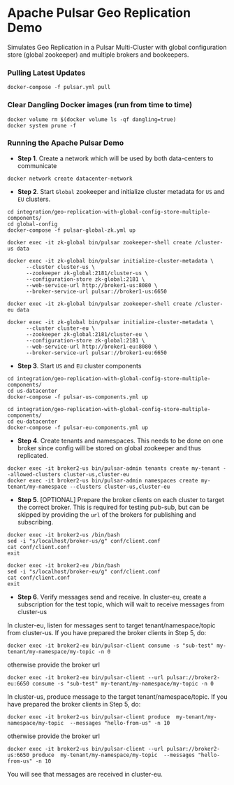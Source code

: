 # Apache Pulsar Geo Replication Demo
Simulates Geo Replication in a Pulsar Multi-Cluster with global configuration store (global zookeeper) and multiple brokers and bookeepers.

### Pulling Latest Updates
```
docker-compose -f pulsar.yml pull
```

### Clear Dangling Docker images (run from time to time)
```
docker volume rm $(docker volume ls -qf dangling=true)
docker system prune -f
```

### Running the Apache Pulsar Demo

- **Step 1**. Create a network which will be used by both data-centers to communicate

```
docker network create datacenter-network
```

- **Step 2**. Start `Global` zookeeper and initialize cluster metadata for `US` and `EU` clusters.
```
cd integration/geo-replication-with-global-config-store-multiple-components/
cd global-config
docker-compose -f pulsar-global-zk.yml up
```

```
docker exec -it zk-global bin/pulsar zookeeper-shell create /cluster-us data

docker exec -it zk-global bin/pulsar initialize-cluster-metadata \
      --cluster cluster-us \
      --zookeeper zk-global:2181/cluster-us \
      --configuration-store zk-global:2181 \
      --web-service-url http://broker1-us:8080 \
      --broker-service-url pulsar://broker1-us:6650
```

```
docker exec -it zk-global bin/pulsar zookeeper-shell create /cluster-eu data

docker exec -it zk-global bin/pulsar initialize-cluster-metadata \
      --cluster cluster-eu \
      --zookeeper zk-global:2181/cluster-eu \
      --configuration-store zk-global:2181 \
      --web-service-url http://broker1-eu:8080 \
      --broker-service-url pulsar://broker1-eu:6650
```

- **Step 3**. Start `US` and `EU` cluster components

```
cd integration/geo-replication-with-global-config-store-multiple-components/
cd us-datacenter
docker-compose -f pulsar-us-components.yml up
```

```
cd integration/geo-replication-with-global-config-store-multiple-components/
cd eu-datacenter
docker-compose -f pulsar-eu-components.yml up
```
  
- **Step 4**. Create tenants and namespaces. This needs to be done on one broker since config will be stored on global zookeeper and thus replicated.

```
docker exec -it broker2-us bin/pulsar-admin tenants create my-tenant --allowed-clusters cluster-us,cluster-eu
docker exec -it broker2-us bin/pulsar-admin namespaces create my-tenant/my-namespace --clusters cluster-us,cluster-eu
```

- **Step 5**. [OPTIONAL] Prepare the broker clients on each cluster to target the correct broker. This is required for testing pub-sub, but can be 
skipped by providing the `url` of the brokers for publishing and subscribing.

```
docker exec -it broker2-us /bin/bash
sed -i "s/localhost/broker-us/g" conf/client.conf
cat conf/client.conf
exit
```

```
docker exec -it broker2-eu /bin/bash
sed -i "s/localhost/broker-eu/g" conf/client.conf
cat conf/client.conf
exit
```

- **Step 6**. Verify messages send and receive. In cluster-eu, create a subscription for the test topic, which will wait to receive messages from cluster-us

In cluster-eu, listen for messages sent to target tenant/namespace/topic from cluster-us. If you have prepared the broker clients in Step 5, do:
```
docker exec -it broker2-eu bin/pulsar-client consume -s "sub-test" my-tenant/my-namespace/my-topic -n 0
```

otherwise provide the broker url

```
docker exec -it broker2-eu bin/pulsar-client --url pulsar://broker2-eu:6650 consume -s "sub-test" my-tenant/my-namespace/my-topic -n 0
```


In cluster-us, produce message to the target tenant/namespace/topic. If you have prepared the broker clients in Step 5, do:
```
docker exec -it broker2-us bin/pulsar-client produce  my-tenant/my-namespace/my-topic  --messages "hello-from-us" -n 10
```

otherwise provide the broker url

```
docker exec -it broker2-us bin/pulsar-client --url pulsar://broker2-us:6650 produce  my-tenant/my-namespace/my-topic  --messages "hello-from-us" -n 10
```

You will see that messages are received in cluster-eu.

